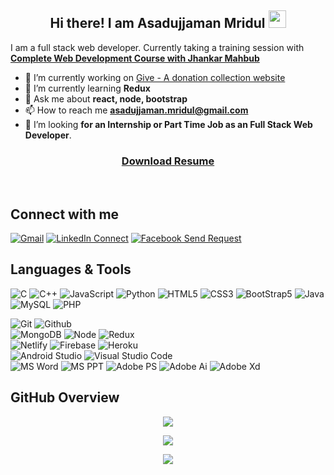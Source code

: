 <h2 align="center">
  Hi there! I am Asadujjaman Mridul
  <img src="https://media.giphy.com/media/hvRJCLFzcasrR4ia7z/giphy.gif" width="28">
</h2>

I am a full stack web developer. Currently taking a training session with **[Complete Web Development Course with Jhankar Mahbub](https://web.programming-hero.com/)**

- 🔭 I’m currently working on  [Give - A donation collection website](https://github.com/AsadujjamanMridul/give)
- 🌱 I’m currently learning **Redux**
- 💬 Ask me about **react, node, bootstrap**
- 📫 How to reach me **asadujjaman.mridul@gmail.com**
- 👯 I’m looking **for an Internship or Part Time Job as an Full Stack Web Developer**.

<h3 align="center">
<a href="https://github.com/AsadujjamanMridul/AsadujjamanMridul/raw/main/Asadujjaman%20Mridul%20Resume.pdf" download>Download Resume</a>
</h3>
<br/>


## Connect with me

[![Gmail](https://img.shields.io/badge/%20-Send%20Mail-black?color=14171A&labelColor=ef5350&logo=gmail&logoColor=ffffff)](mailto:asadujjaman.mridul@gmail.com)
[![LinkedIn Connect](https://img.shields.io/badge/%20-Connect-black?color=14171A&labelColor=212121&logo=linkedin&logoColor=ffffff)](https://www.linkedin.com/in/asadujjaman-mridul-410000194/) 
[![Facebook Send Request](https://img.shields.io/badge/%20-Follow-black?color=14171A&labelColor=1976d2&logo=facebook&logoColor=ffffff)](https://www.facebook.com/asadujjaman.mridul) 
<br /> 

## Languages & Tools

![C](https://img.shields.io/badge/-C-000000?style=flat&logo=c%2B%2B)
![C++](https://img.shields.io/badge/-C++-000000?style=flat&logo=c%2B%2B)
![JavaScript](https://img.shields.io/badge/-JavaScript-000000?style=flat&logo=javascript)
![Python](https://img.shields.io/badge/-Python-000000?style=flat&logo=python)
![HTML5](https://img.shields.io/badge/-HTML5-000000?style=flat&logo=html5)
![CSS3](https://img.shields.io/badge/-CSS-000000?style=flat&logo=css3)
![BootStrap5](https://img.shields.io/badge/-BootStrap-000000?style=flat&logo=bootstrap)
![Java](https://img.shields.io/badge/-Java-000000?style=flat&logo=java)
![MySQL](https://img.shields.io/badge/-MySQL-000000?style=flat&logo=mysql)
![PHP](https://img.shields.io/badge/-PHP-000000?style=flat&logo=php) <br />

![Git](https://img.shields.io/badge/-Git-000000?style=flat&logo=git)
![Github](https://img.shields.io/badge/-Github-000000?style=flat&logo=github) <br/>
![MongoDB](https://img.shields.io/badge/-MongoDB-000000?style=flat&logo=mongodb)
![Node](https://img.shields.io/badge/-Node-000000?style=flat&logo=node.js)
![Redux](https://img.shields.io/badge/-Redux-000000?style=flat&logo=redux) <br/>
![Netlify](https://img.shields.io/badge/-Netlify-000000?style=flat&logo=netlify)
![Firebase](https://img.shields.io/badge/-Firebase-000000?style=flat&logo=firebase) 
![Heroku](https://img.shields.io/badge/-Heroku-000000?style=flat&logo=heroku) <br/>
![Android Studio](https://img.shields.io/badge/-Android-000000?style=flat&logo=android)
![Visual Studio Code](https://img.shields.io/badge/-Visual%20Studio%20Code-000005?style=flat&logo=visual%20studio%20code) <br/>
![MS Word](https://img.shields.io/badge/-MS%20Word-000000?style=flat&logo=microsoft%20word)
![MS PPT](https://img.shields.io/badge/-MS%20Powerpoint-000000?style=flat&logo=microsoft%20powerpoint)
![Adobe PS](https://img.shields.io/badge/-Adobe%20Photoshop-000000?style=flat&logo=adobe%20photoshop)
![Adobe Ai](https://img.shields.io/badge/-Adobe%20Illustrator-000000?style=flat&logo=adobe%20illustrator)
![Adobe Xd](https://img.shields.io/badge/-Adobe%20Xd-000000?style=flat&logo=adobe%20xd)

## GitHub Overview

<p align="center">
 <a href="https://github.com/asadujjamanmridul"><img align="center" src="https://github-readme-streak-stats.herokuapp.com/?user=asadujjamanmridul&theme=vue-dark&hide_border=true"></a>
</p>
<p align="center"> <img src="https://github-readme-stats.vercel.app/api?username=asadujjamanmridul&theme=vue-dark&show_icons=true&hide_border=true" />
<p align="center">
  <a href="https://github.com/iamraufu"> <img align="center" src="https://github-readme-stats-anuraghazra1.vercel.app/api/top-langs/?username=asadujjamanmridul&layout=compact&theme=vue-dark&hide_border=true" />
</a>
</p>
